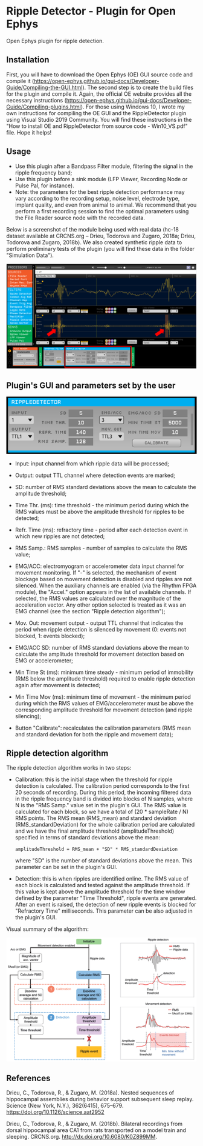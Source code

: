 # Ripple Detector - Plugin for Open Ephys
Open Ephys plugin for ripple detection.

## Installation
First, you will have to download the Open Ephys (OE) GUI source code and compile it (https://open-ephys.github.io/gui-docs/Developer-Guide/Compiling-the-GUI.html). The second step is to create the build files for the plugin and compile it. Again, the official OE website provides all the necessary instructions (https://open-ephys.github.io/gui-docs/Developer-Guide/Compiling-plugins.html). For those using Windows 10, I wrote my own instructions for compiling the OE GUI and the RippleDetector plugin using Visual Studio 2019 Community. You will find these instructions in the "How to install OE and RippleDetector from source code - Win10_VS.pdf" file. Hope it helps!  

## Usage
- Use this plugin after a Bandpass Filter module, filtering the signal in the ripple frequency band;
- Use this plugin before a sink module (LFP Viewer, Recording Node or Pulse Pal, for instance).
- Note: the parameters for the best ripple detection performance may vary according to the recording setup, noise level, electrode type, implant quality, and even from animal to animal. We recommend that you perform a first recording session to find the optimal parameters using the File Reader source node with the recorded data.

Below is a screenshot of the module being used with real data (hc-18 dataset available at CRCNS.org – Drieu, Todorova and Zugaro, 2018a; Drieu, Todorova and Zugaro, 2018b). We also created synthetic ripple data to perform preliminary tests of the plugin (you will find these data in the folder "Simulation Data").

![Simulated ripple detection example](Figures/rippleDetectorExample.png)

## Plugin's GUI and parameters set by the user

![Image of RippleDetector](Figures/rippleDetector.png)

- Input: input channel from which ripple data will be processed;
- Output: output TTL channel where detection events are marked;
- SD: number of RMS standard deviations above the mean to calculate the amplitude threshold;
- Time Thr. (ms): time threshold - the minimum period during which the RMS values must be above the amplitude threshold for ripples to be detected; 
- Refr. Time (ms): refractory time - period after each detection event in which new ripples are not detected;
- RMS Samp.: RMS samples - number of samples to calculate the RMS value;

- EMG/ACC: electromyogram or accelerometer data input channel for movement monitoring. If "-" is selected, the mechanism of event blockage based on movement detection is disabled and ripples are not silenced. When the auxiliary channels are enabled (via the Rhythm FPGA module), the "Accel." option appears in the list of available channels. If selected, the RMS values are calculated over the magnitude of the acceleration vector. Any other option selected is treated as it was an EMG channel (see the section "Ripple detection algorithm");
- Mov. Out: movement output - output TTL channel that indicates the period when ripple detection is silenced by movement (0: events not blocked, 1: events blocked);
- EMG/ACC SD: number of RMS standard deviations above the mean to calculate the amplitude threshold for movement detection based on EMG or accelerometer;
- Min Time St (ms): minimum time steady - minimum period of immobility (RMS below the amplitude threshold) required to enable ripple detection again after movement is detected;
- Min Time Mov (ms): minimum time of movement - the minimum period during which the RMS values of EMG/accelerometer must be above the corresponding amplitude threshold for movement detection (and ripple silencing);

- Button "Calibrate": recalculates the calibration parameters (RMS mean and standard deviation for both the ripple and movement data);

## Ripple detection algorithm
The ripple detection algorithm works in two steps:
- Calibration: this is the initial stage when the threshold for ripple detection is calculated. The calibration period corresponds to the first 20 seconds of recording. During this period, the incoming filtered data in the ripple frequency band is divided into blocks of N samples, where N is the "RMS Samp." value set in the plugin's GUI. The RMS value is calculated for each block, so we have a total of (20 * sampleRate / N) RMS points. The RMS mean (RMS_mean) and standard deviation (RMS_standardDeviation) for the whole calibration period are calculated and we have the final amplitude threshold (amplitudeThreshold) specified in terms of standard deviations above the mean:

      amplitudeThreshold = RMS_mean + "SD" * RMS_standardDeviation

   where "SD" is the number of standard deviations above the mean. This parameter can be set in the plugin's GUI.

- Detection: this is when ripples are identified online. The RMS value of each block is calculated and tested against the amplitude threshold. If this value is kept above the amplitude threshold for the time window defined by the parameter "Time Threshold", ripple events are generated. After an event is raised, the detection of new ripple events is blocked for "Refractory Time" milliseconds. This parameter can be also adjusted in the plugin's GUI.

Visual summary of the algorithm:

![Ripple detection algorithm](Figures/rippleDetectionAlgorithm.png)


## References

Drieu, C., Todorova, R., & Zugaro, M. (2018a). Nested sequences of hippocampal assemblies during behavior support subsequent sleep replay. Science (New York, N.Y.), 362(6415), 675–679. https://doi.org/10.1126/science.aat2952

Drieu, C., Todorova, R., & Zugaro, M. (2018b). Bilateral recordings from dorsal hippocampal area CA1 from rats transported on a model train and sleeping. CRCNS.org. http://dx.doi.org/10.6080/K0Z899MM.



